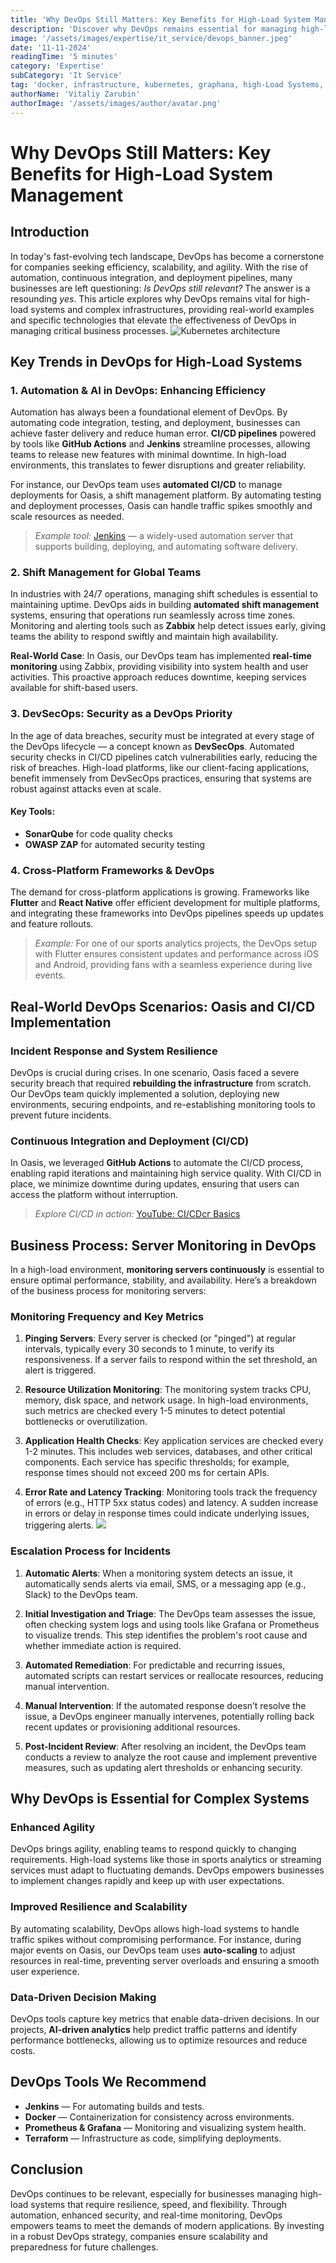 ```yaml
---
title: 'Why DevOps Still Matters: Key Benefits for High-Load System Management'
description: 'Discover why DevOps remains essential for managing high-load systems and complex infrastructures. Learn about the key benefits of automation, security, and real-time monitoring in DevOps, and how tools like Jenkins, Docker, and Grafana enhance efficiency, scalability, and resilience in critical business environments.'
image: '/assets/images/expertise/it_service/devops_banner.jpeg'
date: '11-11-2024'
readingTime: '5 minutes'
category: 'Expertise'
subCategory: 'It Service'
tag: 'docker, infrastructure, kubernetes, graphana, high-Load Systems, devops'
authorName: 'Vitaliy Zarubin'
authorImage: '/assets/images/author/avatar.png'
---
```


# Why DevOps Still Matters: Key Benefits for High-Load System Management

## Introduction

In today's fast-evolving tech landscape, DevOps has become a cornerstone for companies seeking efficiency, scalability, and agility. With the rise of automation, continuous integration, and deployment pipelines, many businesses are left questioning: *Is DevOps still relevant?* The answer is a resounding *yes*. This article explores why DevOps remains vital for high-load systems and complex infrastructures, providing real-world examples and specific technologies that elevate the effectiveness of DevOps in managing critical business processes.
![Kubernetes architecture](https://imgur.com/OLXaM1W.jpg)
## Key Trends in DevOps for High-Load Systems

### 1. **Automation & AI in DevOps: Enhancing Efficiency**

Automation has always been a foundational element of DevOps. By automating code integration, testing, and deployment, businesses can achieve faster delivery and reduce human error. **CI/CD pipelines** powered by tools like **GitHub Actions** and **Jenkins** streamline processes, allowing teams to release new features with minimal downtime. In high-load environments, this translates to fewer disruptions and greater reliability.

For instance, our DevOps team uses **automated CI/CD** to manage deployments for Oasis, a shift management platform. By automating testing and deployment processes, Oasis can handle traffic spikes smoothly and scale resources as needed.

> *Example tool:* [Jenkins](https://www.jenkins.io/) — a widely-used automation server that supports building, deploying, and automating software delivery.

### 2. **Shift Management for Global Teams**

In industries with 24/7 operations, managing shift schedules is essential to maintaining uptime. DevOps aids in building **automated shift management** systems, ensuring that operations run seamlessly across time zones. Monitoring and alerting tools such as **Zabbix** help detect issues early, giving teams the ability to respond swiftly and maintain high availability.

**Real-World Case**: In Oasis, our DevOps team has implemented **real-time monitoring** using Zabbix, providing visibility into system health and user activities. This proactive approach reduces downtime, keeping services available for shift-based users.

### 3. **DevSecOps: Security as a DevOps Priority**

In the age of data breaches, security must be integrated at every stage of the DevOps lifecycle — a concept known as **DevSecOps**. Automated security checks in CI/CD pipelines catch vulnerabilities early, reducing the risk of breaches. High-load platforms, like our client-facing applications, benefit immensely from DevSecOps practices, ensuring that systems are robust against attacks even at scale.

#### Key Tools:
- **SonarQube** for code quality checks
- **OWASP ZAP** for automated security testing

### 4. **Cross-Platform Frameworks & DevOps**

The demand for cross-platform applications is growing. Frameworks like **Flutter** and **React Native** offer efficient development for multiple platforms, and integrating these frameworks into DevOps pipelines speeds up updates and feature rollouts.

> *Example:* For one of our sports analytics projects, the DevOps setup with Flutter ensures consistent updates and performance across iOS and Android, providing fans with a seamless experience during live events.

## Real-World DevOps Scenarios: Oasis and CI/CD Implementation

### **Incident Response and System Resilience**

DevOps is crucial during crises. In one scenario, Oasis faced a severe security breach that required **rebuilding the infrastructure** from scratch. Our DevOps team quickly implemented a solution, deploying new environments, securing endpoints, and re-establishing monitoring tools to prevent future incidents.

### **Continuous Integration and Deployment (CI/CD)**

In Oasis, we leveraged **GitHub Actions** to automate the CI/CD process, enabling rapid iterations and maintaining high service quality. With CI/CD in place, we minimize downtime during updates, ensuring that users can access the platform without interruption.

> *Explore CI/CD in action:* [YouTube: CI/CDсг Basics](https://www.youtube.com/watch?v=CI-CD_Link)

## Business Process: Server Monitoring in DevOps

In a high-load environment, **monitoring servers continuously** is essential to ensure optimal performance, stability, and availability. Here’s a breakdown of the business process for monitoring servers:

### Monitoring Frequency and Key Metrics

1. **Pinging Servers**: Every server is checked (or "pinged") at regular intervals, typically every 30 seconds to 1 minute, to verify its responsiveness. If a server fails to respond within the set threshold, an alert is triggered.

2. **Resource Utilization Monitoring**: The monitoring system tracks CPU, memory, disk space, and network usage. In high-load environments, such metrics are checked every 1-5 minutes to detect potential bottlenecks or overutilization.

3. **Application Health Checks**: Key application services are checked every 1-2 minutes. This includes web services, databases, and other critical components. Each service has specific thresholds; for example, response times should not exceed 200 ms for certain APIs.

4. **Error Rate and Latency Tracking**: Monitoring tools track the frequency of errors (e.g., HTTP 5xx status codes) and latency. A sudden increase in errors or delay in response times could indicate underlying issues, triggering alerts.
![](https://imgur.com/WGFOKXf.jpg)
### Escalation Process for Incidents

1. **Automatic Alerts**: When a monitoring system detects an issue, it automatically sends alerts via email, SMS, or a messaging app (e.g., Slack) to the DevOps team.
   
2. **Initial Investigation and Triage**: The DevOps team assesses the issue, often checking system logs and using tools like Grafana or Prometheus to visualize trends. This step identifies the problem's root cause and whether immediate action is required.

3. **Automated Remediation**: For predictable and recurring issues, automated scripts can restart services or reallocate resources, reducing manual intervention.

4. **Manual Intervention**: If the automated response doesn’t resolve the issue, a DevOps engineer manually intervenes, potentially rolling back recent updates or provisioning additional resources.

5. **Post-Incident Review**: After resolving an incident, the DevOps team conducts a review to analyze the root cause and implement preventive measures, such as updating alert thresholds or enhancing security.

## Why DevOps is Essential for Complex Systems

### Enhanced Agility

DevOps brings agility, enabling teams to respond quickly to changing requirements. High-load systems like those in sports analytics or streaming services must adapt to fluctuating demands. DevOps empowers businesses to implement changes rapidly and keep up with user expectations.

### Improved Resilience and Scalability

By automating scalability, DevOps allows high-load systems to handle traffic spikes without compromising performance. For instance, during major events on Oasis, our DevOps team uses **auto-scaling** to adjust resources in real-time, preventing server overloads and ensuring a smooth user experience.

### Data-Driven Decision Making

DevOps tools capture key metrics that enable data-driven decisions. In our projects, **AI-driven analytics** help predict traffic patterns and identify performance bottlenecks, allowing us to optimize resources and reduce costs.

## DevOps Tools We Recommend

- **Jenkins** — For automating builds and tests.
- **Docker** — Containerization for consistency across environments.
- **Prometheus & Grafana** — Monitoring and visualizing system health.
- **Terraform** — Infrastructure as code, simplifying deployments.

## Conclusion

DevOps continues to be relevant, especially for businesses managing high-load systems that require resilience, speed, and flexibility. Through automation, enhanced security, and real-time monitoring, DevOps empowers teams to meet the demands of modern applications. By investing in a robust DevOps strategy, companies ensure scalability and preparedness for future challenges.
